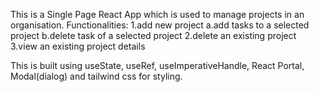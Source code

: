 This is a Single Page React App which is used to manage projects in an organisation.
Functionalities:
  1.add new project
    a.add tasks to a selected project
    b.delete task of a selected project
  2.delete an existing project
  3.view an existing project details

This is built using useState, useRef, useImperativeHandle, React Portal, Modal(dialog) and tailwind css for styling.
  
